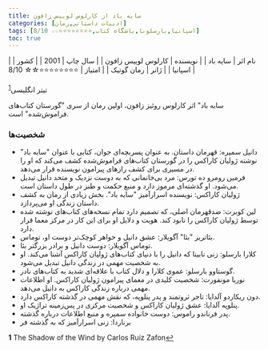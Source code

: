 ```yaml
---
title: سایه باد از کارلوس لوییس زافون
categories: [ادبیات داستانی,رمان]
tags: [اسپانیا,بارسلونا,باشگاه کتاب,⭐⭐⭐⭐⭐⭐⭐⭐☆☆ 8/10]
toc: true
---
```


| نام اثر | سایه باد |
| نویسنده | کارلوس لوییس زافون |
| سال چاپ | 2001 |
| کشور | اسپانیا |
| ژانر | رمان گوتیک |
| امتیاز | ⭐⭐⭐⭐⭐⭐⭐⭐☆☆ 8/10 |

تیتر انگلیسی<sup id="a1">[1](#f1)</sup>

سایه باد" اثر کارلوس روئیز زافون، اولین رمان از سری "گورستان کتاب‌های فراموش‌شده" است. 

### شخصیت‌ها

- دانیل سمپره: قهرمان داستان. به عنوان پسربچه‌ای جوان، کتابی با عنوان "سایه باد" نوشته ژولیان کاراکس را در گورستان کتاب‌های فراموش‌شده کشف می‌کند که او را در مسیری برای کشف رازهای پیرامون نویسنده قرار می‌دهد.
- فرمین رومرو ده تورس: مرد بی‌خانمانی که به دوست نزدیک و متحد دانیل تبدیل می‌شود. او گذشته‌ای مرموز دارد و منبع حکمت و طنز در طول داستان است.
- ژولیان کاراکس: نویسنده اسرارآمیز "سایه باد". بخش زیادی از رمان به کشف داستان زندگی او می‌پردازد.
- لین کوبرت: ضدقهرمان اصلی، که تصمیم دارد تمام نسخه‌های کتاب‌های نوشته شده توسط ژولیان کاراکس را نابود کند. هویت و دلایل او برای این کار در مرکز معما قرار دارد.
- بئاتریز "بئا" آگویلار: عشق دانیل و خواهر کوچک‌تر دوست او، توماس.
- توماس آگویلار: دوست دانیل و برادر بزرگتر بئا.
- کلارا بارسلو: زنی نابینا که دانیل را با دنیای کتاب‌های ژولیان کاراکس آشنا می‌کند. او به شخصیت مهمی در زندگی دانیل تبدیل می‌شود.
- گوستاوو بارسلو: عموی کلارا و دلال کتاب با علاقه‌ای شدید به کتاب‌های نادر.
- نوریا مونفورت: شخصیت کلیدی در معمای پیرامون ژولیان کاراکس. او اطلاعات مهمی درباره زندگی کاراکس به دانیل می‌دهد.
- دون ریکاردو آلدایا: تاجر ثروتمند و پدر پنلوپه، که نقش مهمی در گذشته کاراکس دارد.
- پنلوپه آلدایا: عشق ژولیان کاراکس و شخصیت مرکزی در پس‌زمینه تراژیک او.
- پدر فرناندو راموس: دوست خانواده سمپره و منبع اطلاعات درباره گذشته.
- برناردا: زنی اسرارآمیز که به گذشته فر


<b id="f1">1</b> <span class="footnote">The Shadow of the Wind by Carlos Ruiz Zafon</span>[↩](#a1)


